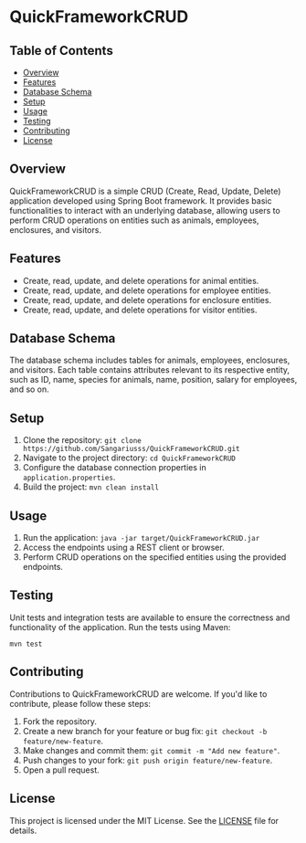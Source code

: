 # QuickFrameworkCRUD

## Table of Contents

- [Overview](#overview)
- [Features](#features)
- [Database Schema](#database-schema)
- [Setup](#setup)
- [Usage](#usage)
- [Testing](#testing)
- [Contributing](#contributing)
- [License](#license)

## Overview

QuickFrameworkCRUD is a simple CRUD (Create, Read, Update, Delete) application developed using Spring Boot framework. It provides basic functionalities to interact with an underlying database, allowing users to perform CRUD operations on entities such as animals, employees, enclosures, and visitors.

## Features

- Create, read, update, and delete operations for animal entities.
- Create, read, update, and delete operations for employee entities.
- Create, read, update, and delete operations for enclosure entities.
- Create, read, update, and delete operations for visitor entities.

## Database Schema

The database schema includes tables for animals, employees, enclosures, and visitors. Each table contains attributes relevant to its respective entity, such as ID, name, species for animals, name, position, salary for employees, and so on.

## Setup

1. Clone the repository: `git clone https://github.com/Sangariusss/QuickFrameworkCRUD.git`
2. Navigate to the project directory: `cd QuickFrameworkCRUD`
3. Configure the database connection properties in `application.properties`.
4. Build the project: `mvn clean install`

## Usage

1. Run the application: `java -jar target/QuickFrameworkCRUD.jar`
2. Access the endpoints using a REST client or browser.
3. Perform CRUD operations on the specified entities using the provided endpoints.

## Testing

Unit tests and integration tests are available to ensure the correctness and functionality of the application. Run the tests using Maven:

```
mvn test
```

## Contributing

Contributions to QuickFrameworkCRUD are welcome. If you'd like to contribute, please follow these steps:

1. Fork the repository.
2. Create a new branch for your feature or bug fix: `git checkout -b feature/new-feature`.
3. Make changes and commit them: `git commit -m "Add new feature"`.
4. Push changes to your fork: `git push origin feature/new-feature`.
5. Open a pull request.

## License

This project is licensed under the MIT License. See the [LICENSE](LICENSE) file for details.